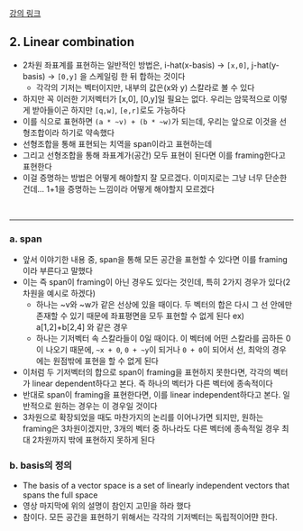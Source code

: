 [강의 링크](https://www.youtube.com/watch?v=k7RM-ot2NWY&list=PLZHQObOWTQDPD3MizzM2xVFitgF8hE_ab&index=2&ab_channel=3Blue1Brown)


## 2. Linear combination
* 2차원 좌표계를 표현하는 일반적인 방법은, i-hat(x-basis) -> `[x,0]`, j-hat(y-basis) -> `[0,y]` 을 스케일링 한 뒤 합하는 것이다
  * 각각의 기저는 벡터이지만, 내부의 값은(x와 y) 스칼라로 볼 수 있다
* 하지만 꼭 이러한 기저벡터가 [x,0], [0,y]일 필요는 없다. 우리는 암묵적으로 이렇게 받아들이곤 하지만 `[q,w]`, `[e,r]`로도 가능하다
* 이를 식으로 표현하면 `(a * ~v) + (b * ~w)`가 되는데, 우리는 앞으로 이것을 선형조합이라 하기로 약속했다
* 선형조합을 통해 표현되는 치역을 span이라고 표현하는데
* 그리고 선형조합을 통해 좌표계가(공간) 모두 표현이 된다면 이를 framing한다고 표현한다
* 이걸 증명하는 방법은 어떻게 해야할지 잘 모르겠다. 이미지로는 그냥 너무 단순한 건데... 1+1을 증명하는 느낌이라 어떻게 해야할지 모르겠다

&nbsp;

---

### a. span
* 앞서 이야기한 내용 중, span을 통해 모든 공간을 표현할 수 있다면 이를 framing이라 부른다고 말했다
* 이는 즉 span이 framing이 아닌 경우도 있다는 것인데, 특히 2가지 경우가 있다(2차원을 예시로 하겠다)
  * 하나는 ~v와 ~w가 같은 선상에 있을 때이다. 두 벡터의 합은 다시 그 선 안에만 존재할 수 있기 때문에 좌표평면을 모두 표현할 수 없게 된다 ex) a[1,2]+b[2,4] 와 같은 경우
  * 하나는 기저벡터 속 스칼라들이 0일 때이다. 이 벡터에 어떤 스칼라를 곱하든 0이 나오기 때문에, `~x + 0`, `0 + ~y`이 되거나 `0 + 0`이 되어서 선, 최악의 경우에는 원점밖에 표현을 할 수 없게 된다
* 이처럼 두 기저벡터의 합으로 span이 framing을 표현하지 못한다면, 각각의 벡터가 linear dependent하다고 본다. 즉 하나의 벡터가 다른 벡터에 종속적이다
* 반대로 span이 framing을 표현한다면, 이를 linear independent하다고 본다. 일반적으로 원하는 경우는 이 경우일 것이다
* 3차원으로 확장되었을 때도 마찬가지의 논리를 이어나가면 되지만, 원하는 framing은 3차원이겠지만, 3개의 벡터 중 하나라도 다른 벡터에 종속적일 경우 최대 2차원까지 밖에 표현하지 못하게 된다

### b. basis의 정의
* The basis of a vector space is a set of linearly independent vectors that spans the full space
* 영상 마지막에 위의 설명이 참인지 고민을 하라 했다
* 참이다. 모든 공간을 표현하기 위해서는 각각의 기저벡터는 독립적이어먄 한다.
